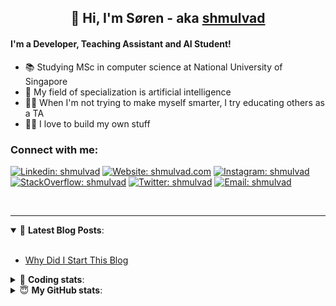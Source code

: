 <h2 align="center">
	👋 Hi, I'm Søren - aka <a href="https://shmulvad.com">shmulvad</a>
</h2>

#### I'm a Developer, Teaching Assistant and AI Student!
- 📚 Studying MSc in computer science at National University of Singapore
- 🧠 My field of specialization is artificial intelligence
- 👨‍🏫 When I'm not trying to make myself smarter, I try educating others as a TA
- 👨‍💻 I love to build my own stuff

### Connect with me:

[![Linkedin: shmulvad](https://img.shields.io/badge/shmulvad-blue?style=flat&logo=Linkedin&logoColor=white)][linkedin]
[![Website: shmulvad.com](https://img.shields.io/badge/shmulvad.com-47CCCC?&style=flat&logo=Google-Chrome&logoColor=white)][website]
[![Instagram: shmulvad](https://img.shields.io/badge/-@shmulvad-purple?style=flat&logo=Instagram&logoColor=white)][instagram]
[![StackOverflow: shmulvad](https://img.shields.io/badge/shmulvad-FE7A16?style=flat&logo=stack-overflow&logoColor=white)][stackOverflow]
[![Twitter: shmulvad](https://img.shields.io/badge/@shmulvad-1ca0f1?style=flat&logo=twitter&logoColor=white)][twitter]
[![Email: shmulvad](https://img.shields.io/badge/shmulvad-D14836?style=flat&logo=gmail&logoColor=white)][mail]

<br />

---

<details open>
 <summary>📕 <b>Latest Blog Posts</b>: </summary>

<br>

<!-- BLOG-POST-LIST:START -->
- [Why Did I Start This Blog](https://shmulvad.com/blog/why-did-start-this-blog)
<!-- BLOG-POST-LIST:END -->

</details>

<!-- --- -->

<details>
 <summary>🤖 <b>Coding stats</b>: </summary>

<br>

<!--START_SECTION:waka-->
**I'm a Night 🦉** 

```text
🌞 Morning    69 commits     ██░░░░░░░░░░░░░░░░░░░░░░░   8.2% 
🌆 Daytime    305 commits    █████████░░░░░░░░░░░░░░░░   36.27% 
🌃 Evening    291 commits    ████████░░░░░░░░░░░░░░░░░   34.6% 
🌙 Night      176 commits    █████░░░░░░░░░░░░░░░░░░░░   20.93%

```


📊 **This Week I Spent My Time On** 

```text
💬 Programming Languages: 
Python                   12 hrs 32 mins      ████████████████░░░░░░░░░   65.79% 
Other                    4 hrs 6 mins        █████░░░░░░░░░░░░░░░░░░░░   21.53% 
JavaScript               1 hr 5 mins         █░░░░░░░░░░░░░░░░░░░░░░░░   5.72% 
Text                     35 mins             ░░░░░░░░░░░░░░░░░░░░░░░░░   3.07% 
HTML                     22 mins             ░░░░░░░░░░░░░░░░░░░░░░░░░   1.94%

🔥 Editors: 
VS Code                  14 hrs 9 mins       ██████████████████░░░░░░░   74.28% 
Zsh                      3 hrs 52 mins       █████░░░░░░░░░░░░░░░░░░░░   20.3% 
Sublime Text             1 hr 1 min          █░░░░░░░░░░░░░░░░░░░░░░░░   5.42%

🐱‍💻 Projects: 
court-cases-scraper      13 hrs 42 mins      ██████████████████░░░░░░░   71.94% 
src                      2 hrs 30 mins       ███░░░░░░░░░░░░░░░░░░░░░░   13.12% 
validator-gui            2 hrs 2 mins        ██░░░░░░░░░░░░░░░░░░░░░░░   10.68% 
Unknown Project          31 mins             ░░░░░░░░░░░░░░░░░░░░░░░░░   2.71% 
Terminal                 11 mins             ░░░░░░░░░░░░░░░░░░░░░░░░░   0.97%

```


 Last Updated on 27/06/2021
<!--END_SECTION:waka-->

</details>

<!-- --- -->

<details>
 <summary>😇 <b>My GitHub stats</b>: </summary>

<br>

<img align="left" alt="shmulvad's Github Stats" src="https://github-readme-stats.vercel.app/api?username=shmulvad&show_icons=true&hide_border=true" />

</details>



[website]: https://shmulvad.com
[twitter]: https://twitter.com/shmulvad
[linkedin]: https://linkedin.com/in/shmulvad
[instagram]: https://instagram.com/shmulvad
[stackOverflow]: https://stackoverflow.com/users/9248793/shmulvad
[mail]: mailto:shmulvad@gmail.com
[github]: https://github.com/shmulvad
